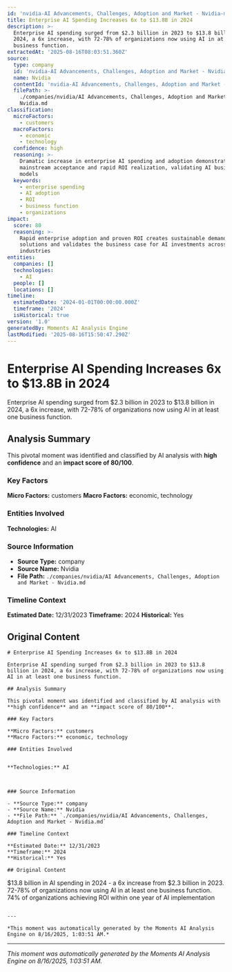 ```yaml
---
id: 'nvidia-AI Advancements, Challenges, Adoption and Market - Nvidia-moment-7'
title: Enterprise AI Spending Increases 6x to $13.8B in 2024
description: >-
  Enterprise AI spending surged from $2.3 billion in 2023 to $13.8 billion in
  2024, a 6x increase, with 72-78% of organizations now using AI in at least one
  business function.
extractedAt: '2025-08-16T08:03:51.360Z'
source:
  type: company
  id: 'nvidia-AI Advancements, Challenges, Adoption and Market - Nvidia'
  name: Nvidia
  contentId: 'nvidia-AI Advancements, Challenges, Adoption and Market - Nvidia'
  filePath: >-
    ./companies/nvidia/AI Advancements, Challenges, Adoption and Market -
    Nvidia.md
classification:
  microFactors:
    - customers
  macroFactors:
    - economic
    - technology
  confidence: high
  reasoning: >-
    Dramatic increase in enterprise AI spending and adoption demonstrates
    mainstream acceptance and rapid ROI realization, validating AI business
    models
  keywords:
    - enterprise spending
    - AI adoption
    - ROI
    - business function
    - organizations
impact:
  score: 80
  reasoning: >-
    Rapid enterprise adoption and proven ROI creates sustainable demand for AI
    solutions and validates the business case for AI investments across
    industries
entities:
  companies: []
  technologies:
    - AI
  people: []
  locations: []
timeline:
  estimatedDate: '2024-01-01T00:00:00.000Z'
  timeframe: '2024'
  isHistorical: true
version: '1.0'
generatedBy: Moments AI Analysis Engine
lastModified: '2025-08-16T15:50:47.290Z'
---
```

# Enterprise AI Spending Increases 6x to $13.8B in 2024

Enterprise AI spending surged from $2.3 billion in 2023 to $13.8 billion in 2024, a 6x increase, with 72-78% of organizations now using AI in at least one business function.

## Analysis Summary

This pivotal moment was identified and classified by AI analysis with **high confidence** and an **impact score of 80/100**.

### Key Factors

**Micro Factors:** customers
**Macro Factors:** economic, technology

### Entities Involved


**Technologies:** AI



### Source Information

- **Source Type:** company
- **Source Name:** Nvidia
- **File Path:** `./companies/nvidia/AI Advancements, Challenges, Adoption and Market - Nvidia.md`

### Timeline Context

**Estimated Date:** 12/31/2023
**Timeframe:** 2024
**Historical:** Yes

## Original Content

```
# Enterprise AI Spending Increases 6x to $13.8B in 2024

Enterprise AI spending surged from $2.3 billion in 2023 to $13.8 billion in 2024, a 6x increase, with 72-78% of organizations now using AI in at least one business function.

## Analysis Summary

This pivotal moment was identified and classified by AI analysis with **high confidence** and an **impact score of 80/100**.

### Key Factors

**Micro Factors:** customers
**Macro Factors:** economic, technology

### Entities Involved


**Technologies:** AI



### Source Information

- **Source Type:** company
- **Source Name:** Nvidia
- **File Path:** `./companies/nvidia/AI Advancements, Challenges, Adoption and Market - Nvidia.md`

### Timeline Context

**Estimated Date:** 12/31/2023
**Timeframe:** 2024
**Historical:** Yes

## Original Content

```
$13.8 billion in AI spending in 2024 - a 6x increase from $2.3 billion in 2023. 72-78% of organizations now using AI in at least one business function. 74% of organizations achieving ROI within one year of AI implementation
```

---

*This moment was automatically generated by the Moments AI Analysis Engine on 8/16/2025, 1:03:51 AM.*

```

---

*This moment was automatically generated by the Moments AI Analysis Engine on 8/16/2025, 1:03:51 AM.*
